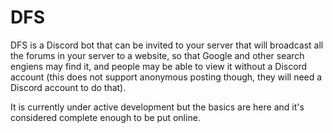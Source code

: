 # DFS

DFS is a Discord bot that can be invited to your server that will broadcast all the forums in your server to a website, so that Google and other search engiens may find it, and people may be able to view it without a Discord account (this does not support anonymous posting though, they will need a Discord account to do that).

It is currently under active development but the basics are here and it's considered complete enough to be put online.

